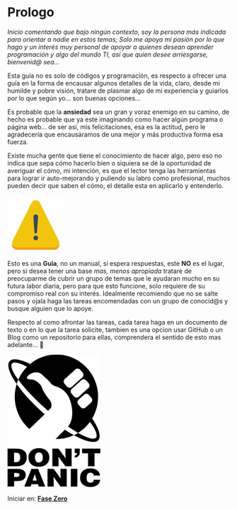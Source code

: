 # Prologo

_Inicio comentando que bajo ningún contexto, soy la persona más indicada para orientar a nadie en estos temas; Solo me apoya mi pasión por lo que hago y un interés muy personal de apoyar a quienes desean aprender programación y algo del mundo TI, así que quien desee arriesgarse, bienvenid@ sea..._

Esta guía no es solo de códigos y programación, es respecto a ofrecer una guía en la forma de encausar algunos detalles de la vida, claro, desde mi humilde y pobre visión, tratare de plasmar algo de mi experiencia y guiarlos por lo que según yo... son buenas opciones...

Es probable que la **ansiedad** sea un gran y voraz enemigo en su camino, de hecho es probable que ya este imaginando como hacer algún programa o página web… de ser así, mis felicitaciones, esa es la actitud, pero le agradecería que encausáramos de una mejor y más productiva forma esa fuerza.

Existe mucha gente que tiene el conocimiento de hacer algo, pero eso no indica que sepa cómo hacerlo bien o siquiera se dé la oportunidad de averiguar el cómo, mi intención, es que el lector tenga las herramientas para lograr ir auto-mejorando y puliendo su labro como profesional, muchos pueden decir que saben el cómo, el detalle esta en aplicarlo y entenderlo.

![Advertencia](/image/warning.png)

Esto es una **Guia**, no un manual, si espera respuestas, este **NO** es el lugar, pero si desea tener una base *mas, menos apropiada* tratare de preocuparme de cubrir un grupo de temas que le ayudaran mucho en su futura labor diaria, pero para que esto funcione, solo requiere de su compromiso real con su interés. Idealmente recomiendo que no se salte pasos y ojala haga las tareas encomendadas con un grupo de conocid@s y busque alguien que lo apoye.

Respecto al como afrontar las tareas, cada tarea haga en un documento de texto o en lo que la tarea solicite, tambien es una opcion usar GitHub o un Blog como un repositorio para ellas, comprendera el sentido de esto mas adelante... :grimacing:

![Advertencia](/image/DontPanic.png)

Iniciar en: **[Fase Zero](https://github.com/silverfox78/SendaTI/blob/master/Fase%20-%200/readme.md)**